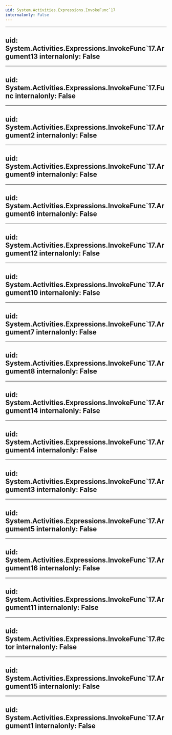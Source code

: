 ```yaml
---
uid: System.Activities.Expressions.InvokeFunc`17
internalonly: False
---
```


---
uid: System.Activities.Expressions.InvokeFunc`17.Argument13
internalonly: False
---

---
uid: System.Activities.Expressions.InvokeFunc`17.Func
internalonly: False
---

---
uid: System.Activities.Expressions.InvokeFunc`17.Argument2
internalonly: False
---

---
uid: System.Activities.Expressions.InvokeFunc`17.Argument9
internalonly: False
---

---
uid: System.Activities.Expressions.InvokeFunc`17.Argument6
internalonly: False
---

---
uid: System.Activities.Expressions.InvokeFunc`17.Argument12
internalonly: False
---

---
uid: System.Activities.Expressions.InvokeFunc`17.Argument10
internalonly: False
---

---
uid: System.Activities.Expressions.InvokeFunc`17.Argument7
internalonly: False
---

---
uid: System.Activities.Expressions.InvokeFunc`17.Argument8
internalonly: False
---

---
uid: System.Activities.Expressions.InvokeFunc`17.Argument14
internalonly: False
---

---
uid: System.Activities.Expressions.InvokeFunc`17.Argument4
internalonly: False
---

---
uid: System.Activities.Expressions.InvokeFunc`17.Argument3
internalonly: False
---

---
uid: System.Activities.Expressions.InvokeFunc`17.Argument5
internalonly: False
---

---
uid: System.Activities.Expressions.InvokeFunc`17.Argument16
internalonly: False
---

---
uid: System.Activities.Expressions.InvokeFunc`17.Argument11
internalonly: False
---

---
uid: System.Activities.Expressions.InvokeFunc`17.#ctor
internalonly: False
---

---
uid: System.Activities.Expressions.InvokeFunc`17.Argument15
internalonly: False
---

---
uid: System.Activities.Expressions.InvokeFunc`17.Argument1
internalonly: False
---
